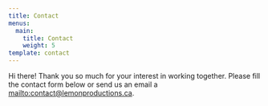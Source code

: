 ```yaml
---
title: Contact
menus:
  main:
    title: Contact
    weight: 5
template: contact
---
```

Hi there! Thank you so much for your interest in working together. Please fill the contact form below or send us an email a <mailto:contact@lemonproductions.ca>.
